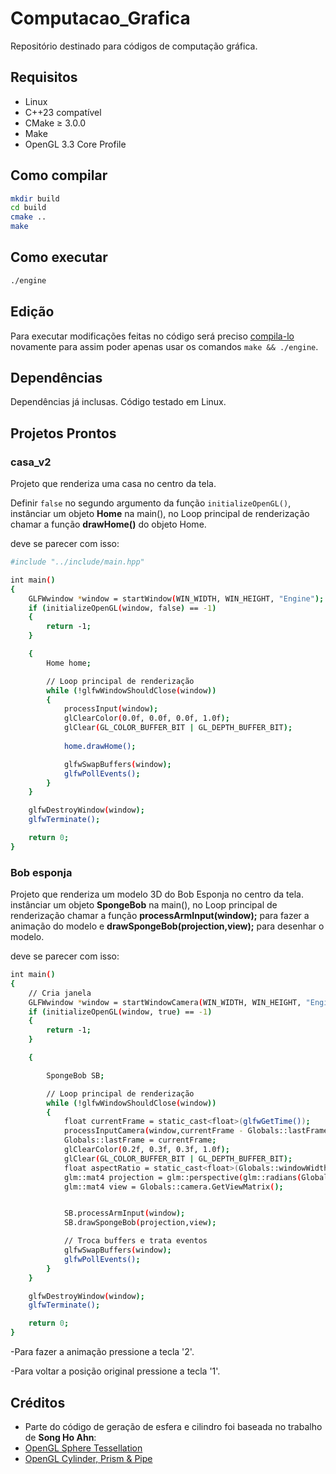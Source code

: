 # Computacao_Grafica
Repositório destinado para códigos de computação gráfica. 

## Requisitos

- Linux
- C++23 compatível
- CMake ≥ 3.0.0
- Make
- OpenGL 3.3 Core Profile

## Como compilar

```bash
mkdir build
cd build
cmake ..
make
```

## Como executar

```bash
./engine
```

## Edição
Para executar modificações feitas no código será preciso [compila-lo](https://github.com/Diogo-Honorato/Computacao_Grafica?tab=readme-ov-file#como-compilar) novamente para assim poder apenas usar os comandos ```make && ./engine```.

## Dependências
Dependências já inclusas. Código testado em Linux.

## Projetos Prontos

### casa_v2

Projeto que renderiza uma casa no centro da tela. 

Definir ```false``` no segundo argumento da função ```initializeOpenGL()```, instânciar um objeto **Home** na main(), no  Loop principal de renderização chamar a função **drawHome()** do objeto Home.

deve se parecer com isso:

```bash
#include "../include/main.hpp"

int main()
{
    GLFWwindow *window = startWindow(WIN_WIDTH, WIN_HEIGHT, "Engine");
    if (initializeOpenGL(window, false) == -1)
    {
        return -1;
    }

    {
        Home home;

        // Loop principal de renderização
        while (!glfwWindowShouldClose(window))
        {
            processInput(window);
            glClearColor(0.0f, 0.0f, 0.0f, 1.0f);
            glClear(GL_COLOR_BUFFER_BIT | GL_DEPTH_BUFFER_BIT);
            
            home.drawHome();

            glfwSwapBuffers(window);
            glfwPollEvents();
        }
    }

    glfwDestroyWindow(window);
    glfwTerminate();

    return 0;
}

```
### Bob esponja
Projeto que renderiza um modelo 3D do Bob Esponja no centro da tela.
instânciar um objeto **SpongeBob** na main(), no  Loop principal de renderização chamar a função **processArmInput(window);** para fazer a animação do modelo e **drawSpongeBob(projection,view);** para desenhar o modelo.

deve se parecer com isso:
```bash
int main()
{
    // Cria janela
    GLFWwindow *window = startWindowCamera(WIN_WIDTH, WIN_HEIGHT, "Engine");
    if (initializeOpenGL(window, true) == -1)
    {
        return -1;
    }

    {

        SpongeBob SB;

        // Loop principal de renderização
        while (!glfwWindowShouldClose(window))
        {   
            float currentFrame = static_cast<float>(glfwGetTime());
            processInputCamera(window,currentFrame - Globals::lastFrame);
            Globals::lastFrame = currentFrame;
            glClearColor(0.2f, 0.3f, 0.3f, 1.0f);
            glClear(GL_COLOR_BUFFER_BIT | GL_DEPTH_BUFFER_BIT);
            float aspectRatio = static_cast<float>(Globals::windowWidth) / static_cast<float>(Globals::windowHeight);
            glm::mat4 projection = glm::perspective(glm::radians(Globals::camera.Zoom), aspectRatio, 0.1f, 100.0f);
            glm::mat4 view = Globals::camera.GetViewMatrix();


            SB.processArmInput(window);
            SB.drawSpongeBob(projection,view);

            // Troca buffers e trata eventos
            glfwSwapBuffers(window);
            glfwPollEvents();
        }
    }

    glfwDestroyWindow(window);
    glfwTerminate();

    return 0;
}
```

-Para fazer a animação pressione a tecla '2'.

-Para voltar a posição original pressione a tecla '1'.

## Créditos

- Parte do código de geração de esfera e cilindro foi baseada no trabalho de **Song Ho Ahn**:
- [OpenGL Sphere Tessellation](https://www.songho.ca/opengl/gl_sphere.html)
- [OpenGL Cylinder, Prism & Pipe](https://www.songho.ca/opengl/gl_cylinder.html#cylinder)
